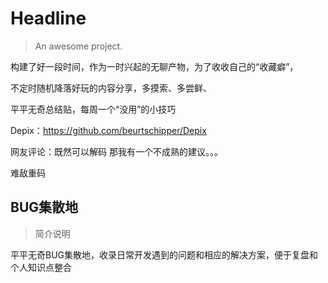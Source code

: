 # Headline

> An awesome project.

构建了好一段时间，作为一时兴起的无聊产物，为了收收自己的“收藏癖”，

不定时随机降落好玩的内容分享，多摸索、多尝鲜、





平平无奇总结贴，每周一个“没用”的小技巧

Depix：https://github.com/beurtschipper/Depix

网友评论：既然可以解码 那我有一个不成熟的建议。。。



难敌重码



## BUG集散地

> 简介说明

 平平无奇BUG集散地，收录日常开发遇到的问题和相应的解决方案，便于复盘和个人知识点整合













